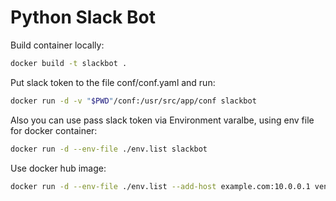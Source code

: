# Python Slack Bot

Build container locally:

```bash
docker build -t slackbot .
```

Put slack token to the file conf/conf.yaml and run:

```bash
docker run -d -v "$PWD"/conf:/usr/src/app/conf slackbot
```

Also you can use pass slack token via Environment varalbe, using env file for docker container:

```bash
docker run -d --env-file ./env.list slackbot
```

Use docker hub image:

```bash
docker run -d --env-file ./env.list --add-host example.com:10.0.0.1 vensder/slack-bot 
```
